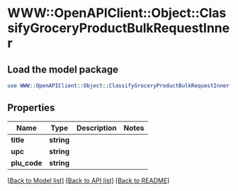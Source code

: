 # WWW::OpenAPIClient::Object::ClassifyGroceryProductBulkRequestInner

## Load the model package
```perl
use WWW::OpenAPIClient::Object::ClassifyGroceryProductBulkRequestInner;
```

## Properties
Name | Type | Description | Notes
------------ | ------------- | ------------- | -------------
**title** | **string** |  | 
**upc** | **string** |  | 
**plu_code** | **string** |  | 

[[Back to Model list]](../README.md#documentation-for-models) [[Back to API list]](../README.md#documentation-for-api-endpoints) [[Back to README]](../README.md)


